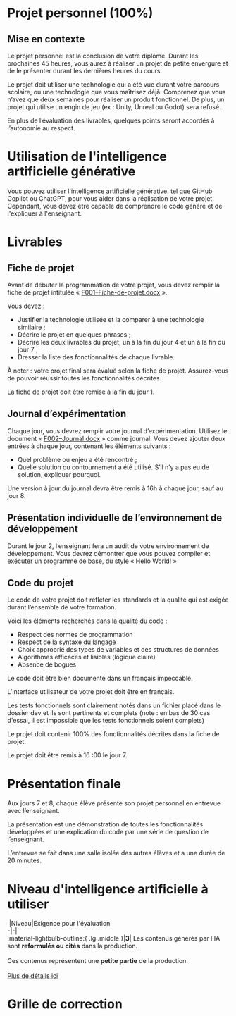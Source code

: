 # Projet personnel (100%)

## Mise en contexte

Le projet personnel est la conclusion de votre diplôme. Durant les prochaines 45 heures, vous aurez à réaliser un projet de petite envergure et de le présenter durant les dernières heures du cours.

Le projet doit utiliser une technologie qui a été vue durant votre parcours scolaire, ou une technologie que vous maîtrisez déjà. Comprenez que vous n’avez que deux semaines pour réaliser un produit fonctionnel. De plus, un projet qui utilise un engin de jeu (ex : Unity, Unreal ou Godot) sera refusé.

En plus de l’évaluation des livrables, quelques points seront accordés à l’autonomie au respect.

# Utilisation de l'intelligence artificielle générative

Vous pouvez utiliser l'intelligence artificielle générative, tel que GitHub Copilot ou ChatGPT, pour vous aider dans la réalisation de votre projet. Cependant, vous devez être capable de comprendre le code généré et de l'expliquer à l'enseignant.

# Livrables

## Fiche de projet

Avant de débuter la programmation de votre projet, vous devez remplir la fiche de projet intitulée « [F001–Fiche-de-projet.docx](F001-Fiche-de-projet.docx) ».

Vous devez :

- Justifier la technologie utilisée et la comparer à une technologie similaire ;
- Décrire le projet en quelques phrases ;
- Décrire les deux livrables du projet, un à la fin du jour 4 et un à la fin du jour 7 ;
- Dresser la liste des fonctionnalités de chaque livrable.

À noter : votre projet final sera évalué selon la fiche de projet. Assurez-vous de pouvoir réussir toutes les fonctionnalités décrites.

La fiche de projet doit être remise à la fin du jour 1.

## Journal d’expérimentation

Chaque jour, vous devrez remplir votre journal d’expérimentation. Utilisez le document « [F002–Journal.docx](F002-Journal.docx) » comme journal. Vous devez ajouter deux entrées à chaque jour, contenant les éléments suivants :

- Quel problème ou enjeu a été rencontré ;
- Quelle solution ou contournement a été utilisé. S’il n’y a pas eu de solution, expliquer pourquoi.

Une version à jour du journal devra être remis à 16h à chaque jour, sauf au jour 8.

## Présentation individuelle de l’environnement de développement

Durant le jour 2, l’enseignant fera un audit de votre environnement de développement. Vous devrez démontrer que vous pouvez compiler et exécuter un programme de base, du style « Hello World! »

## Code du projet

Le code de votre projet doit refléter les standards et la qualité qui est exigée durant l’ensemble de votre formation.

Voici les éléments recherchés dans la qualité du code :

- Respect des normes de programmation
- Respect de la syntaxe du langage
- Choix approprié des types de variables et des structures de données
- Algorithmes efficaces et lisibles (logique claire)
- Absence de bogues

Le code doit être bien documenté dans un français impeccable.

L’interface utilisateur de votre projet doit être en français.

Les tests fonctionnels sont clairement notés dans un fichier placé dans le dossier dev et ils sont pertinents et complets (note : en bas de 30 cas d'essai, il est impossible que les tests fonctionnels soient complets)

Le projet doit contenir 100% des fonctionnalités décrites dans la fiche de projet.

Le projet doit être remis à 16 :00 le jour 7.

# Présentation finale

Aux jours 7 et 8, chaque élève présente son projet personnel en entrevue avec l’enseignant.

La présentation est une démonstration de toutes les fonctionnalités développées et une explication du code par une série de question de l’enseignant.

L’entrevue se fait dans une salle isolée des autres élèves et a une durée de 20 minutes.


# Niveau d'intelligence artificielle à utiliser  

&nbsp;|Niveau|Exigence pour l'évaluation  
-|-|  
:material-lightbulb-outline:{ .lg .middle }|**3**|  Les contenus générés par l'IA sont **reformulés ou cités** dans la production.<br/><br/>Ces contenus représentent une **petite partie** de la production.<br/><br/>[Plus de détails ici](https://techinfo.profinfo.ca/niveaux-ia/)


# Grille de correction
